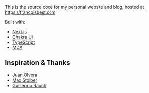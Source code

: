 This is the source code for my personal website and blog, hosted at <https://francoisbest.com>

Built with:

- [Next.js](https://nextjs.org/)
- [Chakra UI](https://chakra-ui.com)
- [TypeScript](https://www.typescriptlang.org/)
- [MDX](https://mdxjs.com)

## Inspiration & Thanks

- [Juan Olvera](https://jolvera.dev/blog)
- [Max Stoiber](https://github.com/mxstbr/mxstbr.com)
- [Guillermo Rauch](https://rauchg.com)
